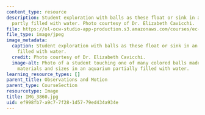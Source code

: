 ```yaml
---
content_type: resource
description: Student exploration with balls as these float or sink in an aquarium
  partly filled with water. Photo courtesy of Dr. Elizabeth Cavicchi.
file: https://ol-ocw-studio-app-production.s3.amazonaws.com/courses/ec-050-recreate-experiments-from-history-inform-the-future-from-the-past-galileo-january-iap-2010/ef998fb7a9c77f281d5779ed434a934e_IMG_3860.jpg
file_type: image/jpeg
image_metadata:
  caption: Student exploration with balls as these float or sink in an aquarium partly
    filled with water.
  credit: Photo courtesy of Dr. Elizabeth Cavicchi.
  image-alt: Photo of a student touching one of many colored balls made of various
    materials and sizes in an aquarium partially filled with water.
learning_resource_types: []
parent_title: Observations and Motion
parent_type: CourseSection
resourcetype: Image
title: IMG_3860.jpg
uid: ef998fb7-a9c7-7f28-1d57-79ed434a934e
---
```

